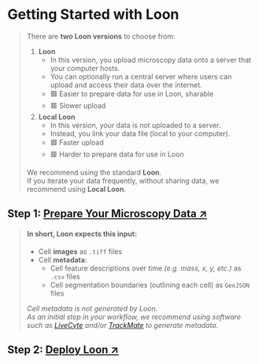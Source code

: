 # Getting Started with Loon
> There are **two Loon versions** to choose from:
> 1. **Loon** 
>    - In this version, you upload microscopy data onto a server that your computer hosts.
>    - You can optionally run a central server where users can upload and access their data over the internet.
>    - 🟩 Easier to prepare data for use in Loon, sharable
>    - 🟥 Slower upload
> 2. **Local Loon**  
>    - In this version, your data is not uploaded to a server. 
>    - Instead, you link your data file (local to your computer).
>    - 🟩 Faster upload
>    - 🟥 Harder to prepare data for use in Loon
> 
> We recommend using the standard **Loon**.  
> If you iterate your data frequently, without sharing data, we recommend using **Local Loon**.
## Step 1: [Prepare Your Microscopy Data ↗](./data.md)
>
> #### In short, Loon expects this input:
> - Cell **images** as `.tiff` files
> - Cell **metadata**:
>   - Cell feature descriptions over time _(e.g. mass, x, y, etc.)_ as `.csv` files
>   - Cell segmentation boundaries (outlining each cell) as `GeoJSON` files
> 
> 
> _Cell metadata is not generated by Loon._  
> _As an initial step in your workflow, we recommend using software such as [LiveCyte](https://www.phasefocus.com/livecyte) and/or [TrackMate](https://imagej.net/plugins/trackmate/) to generate metadata._

## Step 2: [Deploy Loon ↗](./quickstart.md)